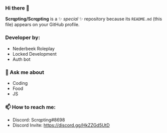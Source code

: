 ### Hi there 👋
**Scrqpting/Scrqpting** is a ✨ _special_ ✨ repository because its `README.md` (this file) appears on your GitHub profile.

### Developer by:
-  Nederbeek Roleplay
- Locked Development
- Auth bot

### 💬 Ask me about
- Coding
- Food
- JS

### 📫 How to reach me:
- Discord: Scrqpting#8698
- Discord Invite: https://discord.gg/HkZZGd5UtD

<!--
**Scrqpting/Scrqpting** is a ✨ _special_ ✨ repository because its `README.md` (this file) appears on your GitHub profile.

Here are some ideas to get you started:

- 🔭 I’m currently working on ...
- 🌱 I’m currently learning ...
- 👯 I’m looking to collaborate on ...
- 🤔 I’m looking for help with ...
- 💬 Ask me about ...
- 📫 How to reach me: ...
- 😄 Pronouns: ...
- ⚡ Fun fact: ...
-->
